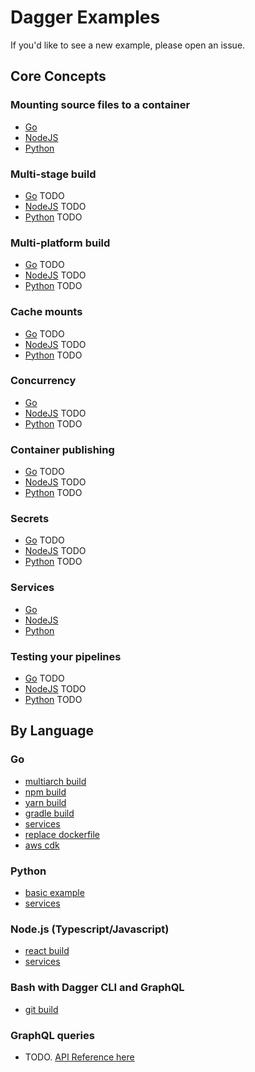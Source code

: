 # Dagger Examples

If you'd like to see a new example, please open an issue.

## Core Concepts

### Mounting source files to a container

- [Go](./go/db-service/main.go#L37)
- [NodeJS](./nodejs/db-service/build.js#L19)
- [Python](./python/db-service/pipeline.py#L28)

### Multi-stage build

- [Go]() TODO
- [NodeJS]() TODO
- [Python]() TODO

### Multi-platform build

- [Go]() TODO
- [NodeJS]() TODO
- [Python]() TODO

### Cache mounts

- [Go]() TODO
- [NodeJS]() TODO
- [Python]() TODO

### Concurrency

- [Go](./go/multiarch-build/main.go#43)
- [NodeJS]() TODO
- [Python]() TODO

### Container publishing

- [Go]() TODO
- [NodeJS]() TODO
- [Python]() TODO

### Secrets

- [Go]() TODO
- [NodeJS]() TODO
- [Python]() TODO

### Services

- [Go](./go/db-service/main.go#L22)
- [NodeJS](./nodejs/db-service/build.js#L6)
- [Python](./python/db-service/pipeline.py#L10)

### Testing your pipelines

- [Go]() TODO
- [NodeJS]() TODO
- [Python]() TODO

## By Language

### Go

- [multiarch build](./go/multiarch-build/)
- [npm build](./go/npm-build/)
- [yarn build](./go/yarn-build/)
- [gradle build](./go/gradle-build/)
- [services](./go/db-service/)
- [replace dockerfile](./go/replace-dockerfile/)
- [aws cdk](./go/aws-cdk/)

### Python

- [basic example](./python/basic-example/)
- [services](./python/db-service/)

### Node.js (Typescript/Javascript)

- [react build](./nodejs/react-build/)
- [services](./nodejs/db-service/)

### Bash with Dagger CLI and GraphQL

- [git build](./bash/git-build/)

### GraphQL queries

- TODO. [API Reference here](https://docs.dagger.io/api)

